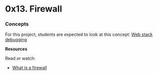 <h1>0x13. Firewall</h1>
                                                <h3>Concepts</h3>                                                                               For this project, students are expected to look at this concept:
                                                <a href="https://alx-intranet.hbtn.io/concepts/6
8">Web stack debugging</a>
                                                <p><b>Resources</b></p>                         Read or watch:                                  <ul>                                            <li><a href="https://alx-intranet.hbtn.io/rltoke
n/vjB4LyHRdtEImzZcuD89ZQ">What is a firewall</a></li>
